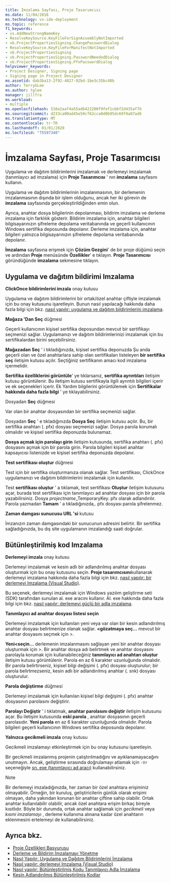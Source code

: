 ```yaml
---
title: İmzalama Sayfası, Proje Tasarımcısı
ms.date: 11/04/2016
ms.technology: vs-ide-deployment
ms.topic: reference
f1_keywords:
- vs.AddNewStrongNameKey
- ResolveKeySource.KeyFileForSignAssemblyNotImported
- vb.ProjectPropertiesSigning.ChangePasswordDialog
- ResolveKeySource.KeyFileForManifestNotImported
- vb.ProjectPropertiesSigning
- vb.ProjectPropertiesSigning.PasswordNeededDialog
- vb.ProjectPropertiesSigning.PfxPasswordDialog
helpviewer_keywords:
- Project Designer, Signing page
- Signing page in Project Designer
ms.assetid: dab3ba13-2f92-4827-92bd-1be3c35bc48b
author: TerryGLee
ms.author: tglee
manager: jillfra
ms.workload:
- multiple
ms.openlocfilehash: 516e2aaf4a55ad6422200f9fef1cbbf2d435af7b
ms.sourcegitcommit: d233ca00ad45e50cf62cca0d0b95dc69f0a87ad6
ms.translationtype: MT
ms.contentlocale: tr-TR
ms.lasthandoff: 01/01/2020
ms.locfileid: "75597340"
---
```

# <a name="signing-page-project-designer"></a>İmzalama Sayfası, Proje Tasarımcısı

Uygulama ve dağıtım bildirimlerini imzalamak ve derlemeyi imzalamak (tanımlayıcı ad imzalama) için **Proje Tasarımcısı** ' nın **imzalama** sayfasını kullanın.

Uygulama ve dağıtım bildirimlerinin imzalanmasının, bir derlemenin imzalanmasının dışında bir işlem olduğunu, ancak her iki görevin de **imzalama** sayfasında gerçekleştirildiğinden emin olun.

Ayrıca, anahtar dosya bilgilerinin depolanması, bildirim imzalama ve derleme imzalama için farklılık gösterir. Bildirim imzalama için, anahtar bilgileri bilgisayarınızın şifreleme depolama veritabanında ve geçerli kullanıcının Windows sertifika deposunda depolanır. Derleme imzalama için, anahtar bilgileri yalnızca bilgisayarınızın şifreleme depolama veritabanında depolanır.

**İmzalama** sayfasına erişmek için **Çözüm Gezgini**' de bir proje düğümü seçin ve ardından **Proje** menüsünde **Özellikler**' e tıklayın. **Proje Tasarımcısı** göründüğünde **imzalama** sekmesine tıklayın.

## <a name="application-and-deployment-manifest-signing"></a>Uygulama ve dağıtım bildirimi Imzalama

**ClickOnce bildirimlerini imzala** onay kutusu

Uygulama ve dağıtım bildirimlerini bir ortak/özel anahtar çiftiyle imzalamak için bu onay kutusunu işaretleyin. Bunun nasıl yapılacağı hakkında daha fazla bilgi için bkz. [nasıl yapılır: uygulama ve dağıtım bildirimlerini imzalama](../../ide/how-to-sign-application-and-deployment-manifests.md).

**Mağaza 'Dan Seç** düğmesi

Geçerli kullanıcının kişisel sertifika deposundan mevcut bir sertifikayı seçmenizi sağlar. Uygulamanızı ve dağıtım bildirimlerinizi imzalamak için bu sertifikalardan birini seçebilirsiniz.

**Mağazadan Seç** ' i tıkladığınızda, kişisel sertifika deponuzda Şu anda geçerli olan ve özel anahtarlara sahip olan sertifikaları listeleyen **bir sertifika seç** iletişim kutusu açılır. Seçtiğiniz sertifikanın amacı kod imzalama içermelidir.

**Sertifika özelliklerini görüntüle**' ye tıklarsanız, **sertifika ayrıntıları** iletişim kutusu görüntülenir. Bu iletişim kutusu sertifikayla ilgili ayrıntılı bilgileri içerir ve ek seçenekleri içerir. Ek Yardım bilgilerini görüntülemek için **Sertifikalar hakkında daha fazla bilgi** ' ye tıklayabilirsiniz.

Dosyadan **Seç** düğmesi

Var olan bir anahtar dosyasından bir sertifika seçmenizi sağlar.

Dosyadan **Seç** ' e tıkladığınızda **Dosya Seç** iletişim kutusu açılır. Bu, bir sertifika anahtarı (. pfx) dosyası seçmenizi sağlar. Dosya parola korumalı olmalıdır ve kişisel sertifika deponuzda bulunamaz.

**Dosya açmak için parolayı girin** iletişim kutusunda, sertifika anahtarı (. pfx) dosyasını açmak için bir parola girin. Parola bilgileri kişisel anahtar kapsayıcısı listenizde ve kişisel sertifika deponuzda depolanır.

**Test sertifikası oluştur** düğmesi

Test için bir sertifika oluşturmanıza olanak sağlar. Test sertifikası, ClickOnce uygulamanızı ve dağıtım bildirimlerini imzalamak için kullanılır.

Test **sertifikası oluştur** ' a tıklamak, test sertifikası **Oluştur** iletişim kutusunu açar, burada test sertifikası için tanımlayıcı ad anahtar dosyası için bir parola yazabilirsiniz. Dosya *projectname*_TemporaryKey. pfx olarak adlandırılır. Parola yazmadan **Tamam** ' a tıkladığınızda,. pfx dosyası parola şifrelenmez.

**Zaman damgası sunucusu URL 'si** kutusu

İmzanızın zaman damgasındaki bir sunucunun adresini belirtir. Bir sertifika sağladığınızda, bu dış site uygulamanın imzalandığı saati doğrular.

## <a name="assembly-signing"></a>Bütünleştirilmiş kod Imzalama

**Derlemeyi imzala** onay kutusu

Derlemeyi imzalamak ve kesin adlı bir adlandırılmış anahtar dosyası oluşturmak için bu onay kutusunu seçin. **Proje tasarımcısını**kullanarak derlemeyi imzalama hakkında daha fazla bilgi için bkz. [nasıl yapılır: bir derlemeyi Imzalama (Visual Studio)](../managing-assembly-and-manifest-signing.md#how-to-sign-an-assembly-in-visual-studio).

Bu seçenek, derlemeyi imzalamak için Windows yazılım geliştirme seti (SDK) tarafından sunulan al. exe aracını kullanır. Al. exe hakkında daha fazla bilgi için bkz. [nasıl yapılır: derlemeyi güçlü bir adla imzalama](/dotnet/framework/app-domains/how-to-sign-an-assembly-with-a-strong-name).

**Tanımlayıcı ad anahtar dosyası listesi seçin**

Derlemeyi imzalamak için kullanılan yeni veya var olan bir kesin adlandırılmış anahtar dosyası belirtmenize olanak sağlar. **\<gözatmaya seç...** mevcut bir anahtar dosyasını seçmek için >.

**Yeni\<seçin...** derlemenin imzalanmasını sağlayan yeni bir anahtar dosyası oluşturmak için >. Bir anahtar dosya adı belirtmek ve anahtar dosyasını parolayla korumak için kullanabileceğiniz **tanımlayıcı ad anahtarı oluştur** iletişim kutusu görüntülenir. Parola en az 6 karakter uzunluğunda olmalıdır. Bir parola belirtirseniz, kişisel bilgi değişimi (. pfx) dosyası oluşturulur; bir parola belirtmezseniz, kesin adlı bir adlandırılmış anahtar (. snk) dosyası oluşturulur.

**Parola değiştirme** düğmesi

Derlemeyi imzalamak için kullanılan kişisel bilgi değişimi (. pfx) anahtar dosyasının parolasını değiştirir.

**Parolayı Değiştir** ' i tıklatmak, **anahtar parolasını değiştir** iletişim kutusunu açar. Bu iletişim kutusunda **eski parola** , anahtar dosyasının geçerli parolasıdır. **Yeni parola** en az 6 karakter uzunluğunda olmalıdır. Parola bilgileri geçerli kullanıcının Windows sertifika deposunda depolanır.

**Yalnızca gecikmeli imzala** onay kutusu

Gecikmeli imzalamayı etkinleştirmek için bu onay kutusunu işaretleyin.

Bir gecikmeli imzalanmış projenin çalıştırılmadığını ve ayıklanamayacağını unutmayın. Ancak, geliştirme sırasında doğrulamayı atlamak için `-Vr` seçeneğiyle [sn. exe (tanımlayıcı ad aracı)](/dotnet/framework/tools/sn-exe-strong-name-tool) kullanabilirsiniz.

> [!NOTE]
> Bir derlemeyi imzaladığınızda, her zaman bir özel anahtara erişiminiz olmayabilir. Örneğin, bir kuruluş, geliştiricilerin günlük olarak erişimi olmayan, daha yakından korunan bir anahtar çiftine sahip olabilir. Ortak anahtar kullanılabilir olabilir, ancak özel anahtara erişim birkaç bireyle kısıtlıdır. Böyle bir durumda, ortak anahtar sağlamak için *gecikmeli* veya *kısmi imzalamayı* , derleme kullanıma alınana kadar özel anahtarın eklenmesini ertelemeyi de kullanabilirsiniz.

## <a name="see-also"></a>Ayrıca bkz.

- [Proje Özellikleri Başvurusu](../../ide/reference/project-properties-reference.md)
- [Derleme ve Bildirim İmzalamayı Yönetme](../../ide/managing-assembly-and-manifest-signing.md)
- [Nasıl Yapılır: Uygulama ve Dağıtım Bildirimlerini İmzalama](../../ide/how-to-sign-application-and-deployment-manifests.md)
- [Nasıl yapılır: derlemeyi Imzalama (Visual Studio)](../managing-assembly-and-manifest-signing.md#how-to-sign-an-assembly-in-visual-studio)
- [Nasıl yapılır: Bütünleştirilmiş Kodu Tanımlayıcı Adla İmzalama](/dotnet/framework/app-domains/how-to-sign-an-assembly-with-a-strong-name)
- [Kesin Adlandırılmış Bütünleştirilmiş Kodlar](/dotnet/framework/app-domains/strong-named-assemblies)
